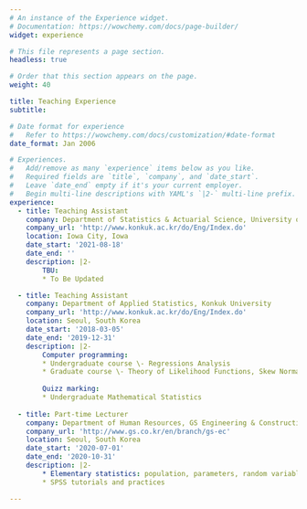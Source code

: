 ```yaml
---
# An instance of the Experience widget.
# Documentation: https://wowchemy.com/docs/page-builder/
widget: experience

# This file represents a page section.
headless: true

# Order that this section appears on the page.
weight: 40

title: Teaching Experience
subtitle:

# Date format for experience
#   Refer to https://wowchemy.com/docs/customization/#date-format
date_format: Jan 2006

# Experiences.
#   Add/remove as many `experience` items below as you like.
#   Required fields are `title`, `company`, and `date_start`.
#   Leave `date_end` empty if it's your current employer.
#   Begin multi-line descriptions with YAML's `|2-` multi-line prefix.
experience:
  - title: Teaching Assistant
    company: Department of Statistics & Actuarial Science, University of Iowa
    company_url: 'http://www.konkuk.ac.kr/do/Eng/Index.do'
    location: Iowa City, Iowa
    date_start: '2021-08-18'
    date_end: ''
    description: |2-
        TBU:
        * To Be Updated

  - title: Teaching Assistant
    company: Department of Applied Statistics, Konkuk University
    company_url: 'http://www.konkuk.ac.kr/do/Eng/Index.do'
    location: Seoul, South Korea
    date_start: '2018-03-05'
    date_end: '2019-12-31'
    description: |2-
        Computer programming:
        * Undergraduate course \- Regressions Analysis
        * Graduate course \- Theory of Likelihood Functions, Skew Normal and Related Distribution Families, Nonparametric Function Estimation
        
        Quizz marking: 
        * Undergraduate Mathematical Statistics
        
  - title: Part-time Lecturer
    company: Department of Human Resources, GS Engineering & Construction
    company_url: 'http://www.gs.co.kr/en/branch/gs-ec'
    location: Seoul, South Korea
    date_start: '2020-07-01'
    date_end: '2020-10-31'
    description: |2-
        * Elementary statistics: population, parameters, random variables, discrete and continuous types, expectation, sample distribution, hypothesis testing, simple and multiple linear regressions
        * SPSS tutorials and practices

---
```

